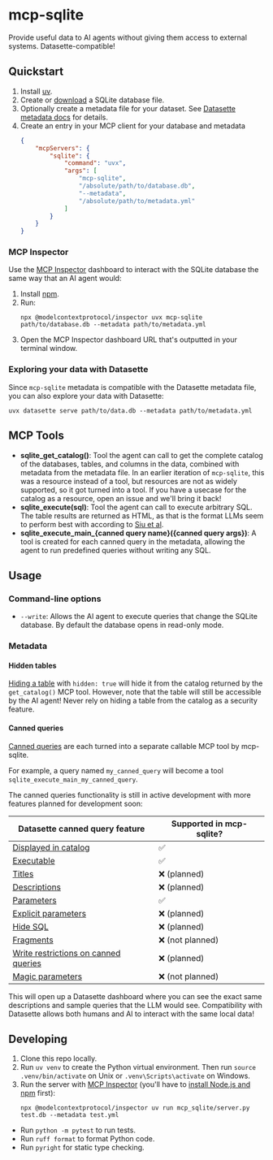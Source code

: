 # mcp-sqlite
Provide useful data to AI agents without giving them access to external systems. Datasette-compatible!

## Quickstart
1.  Install [uv](https://docs.astral.sh/uv/getting-started/installation/).
2.  Create or [download](https://github.com/davidjamesknight/SQLite_databases_for_learning_data_science/raw/refs/heads/main/titanic.db) a SQLite database file.
3.  Optionally create a metadata file for your dataset. See [Datasette metadata docs](https://docs.datasette.io/en/stable/metadata.html) for details.
4.  Create an entry in your MCP client for your database and metadata
    ```json
    {
        "mcpServers": {
            "sqlite": {
                "command": "uvx",
                "args": [
                    "mcp-sqlite",
                    "/absolute/path/to/database.db",
                    "--metadata",
                    "/absolute/path/to/metadata.yml"
                ]
            }
        }
    }
    ```

### MCP Inspector
Use the [MCP Inspector](https://modelcontextprotocol.io/docs/tools/inspector) dashboard to interact with the SQLite database the same way that an AI agent would:
1.  Install [npm](https://docs.npmjs.com/downloading-and-installing-node-js-and-npm).
2.  Run:
    ```
    npx @modelcontextprotocol/inspector uvx mcp-sqlite path/to/database.db --metadata path/to/metadata.yml
    ```
3.  Open the MCP Inspector dashboard URL that's outputted in your terminal window.

### Exploring your data with Datasette
Since `mcp-sqlite` metadata is compatible with the Datasette metadata file, you can also explore your data with Datasette:
```
uvx datasette serve path/to/data.db --metadata path/to/metadata.yml
```

## MCP Tools
- **sqlite_get_catalog()**: Tool the agent can call to get the complete catalog of the databases, tables, and columns in the data, combined with metadata from the metadata file. In an earlier iteration of `mcp-sqlite`, this was a resource instead of a tool, but resources are not as widely supported, so it got turned into a tool. If you have a usecase for the catalog as a resource, open an issue and we'll bring it back!
- **sqlite_execute(sql)**: Tool the agent can call to execute arbitrary SQL. The table results are returned as HTML, as that is the format LLMs seem to perform best with according to [Siu et al](https://arxiv.org/abs/2305.13062).
- **sqlite_execute_main_{canned query name}({canned query args})**: A tool is created for each canned query in the metadata, allowing the agent to run predefined queries without writing any SQL.

## Usage

### Command-line options
- `--write`:
  Allows the AI agent to execute queries that change the SQLite database.
  By default the database opens in read-only mode.

### Metadata

#### Hidden tables
[Hiding a table](https://docs.datasette.io/en/stable/metadata.html#hiding-tables) with `hidden: true` will hide it from the catalog returned by the `get_catalog()` MCP tool.
However, note that the table will still be accessible by the AI agent!
Never rely on hiding a table from the catalog as a security feature.

#### Canned queries
[Canned queries](https://docs.datasette.io/en/stable/sql_queries.html#canned-queries) are each turned into a separate callable MCP tool by mcp-sqlite.

For example, a query named `my_canned_query` will become a tool `sqlite_execute_main_my_canned_query`.

The canned queries functionality is still in active development with more features planned for development soon:

| Datasette canned query feature | Supported in mcp-sqlite? |
| ------------------------------ | ------------------------ |
| [Displayed in catalog](https://docs.datasette.io/en/stable/sql_queries.html#canned-queries) | ✅ |
| [Executable](https://docs.datasette.io/en/stable/sql_queries.html#canned-queries) | ✅ |
| [Titles](https://docs.datasette.io/en/stable/sql_queries.html#canned-queries) | ❌ (planned) |
| [Descriptions](https://docs.datasette.io/en/stable/sql_queries.html#canned-queries) | ❌ (planned) |
| [Parameters](https://docs.datasette.io/en/stable/sql_queries.html#canned-queries) | ✅ |
| [Explicit parameters](https://docs.datasette.io/en/stable/sql_queries.html#canned-queries) | ❌ (planned) |
| [Hide SQL](https://docs.datasette.io/en/stable/sql_queries.html#hide-sql) | ❌ (planned) |
| [Fragments](https://docs.datasette.io/en/stable/sql_queries.html#fragment) | ❌ (not planned) |
| [Write restrictions on canned queries](https://docs.datasette.io/en/stable/sql_queries.html#writable-canned-queries) | ❌ (planned) |
| [Magic parameters](https://docs.datasette.io/en/stable/sql_queries.html#magic-parameters) | ❌ (not planned) |

This will open up a Datasette dashboard where you can see the exact same descriptions and sample queries that the LLM would see.
Compatibility with Datasette allows both humans and AI to interact with the same local data!

## Developing
1.  Clone this repo locally.
2.  Run `uv venv` to create the Python virtual environment.
    Then run `source .venv/bin/activate` on Unix or `.venv\Scripts\activate` on Windows.
3.  Run the server with [MCP Inspector](https://modelcontextprotocol.io/docs/tools/inspector)
    (you'll have to [install Node.js and npm](https://docs.npmjs.com/downloading-and-installing-node-js-and-npm) first):
    ```
    npx @modelcontextprotocol/inspector uv run mcp_sqlite/server.py test.db --metadata test.yml
    ```

- Run `python -m pytest` to run tests.
- Run `ruff format` to format Python code.
- Run `pyright` for static type checking.